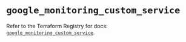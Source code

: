 # `google_monitoring_custom_service`

Refer to the Terraform Registry for docs: [`google_monitoring_custom_service`](https://registry.terraform.io/providers/hashicorp/google/6.19.0/docs/resources/monitoring_custom_service).
